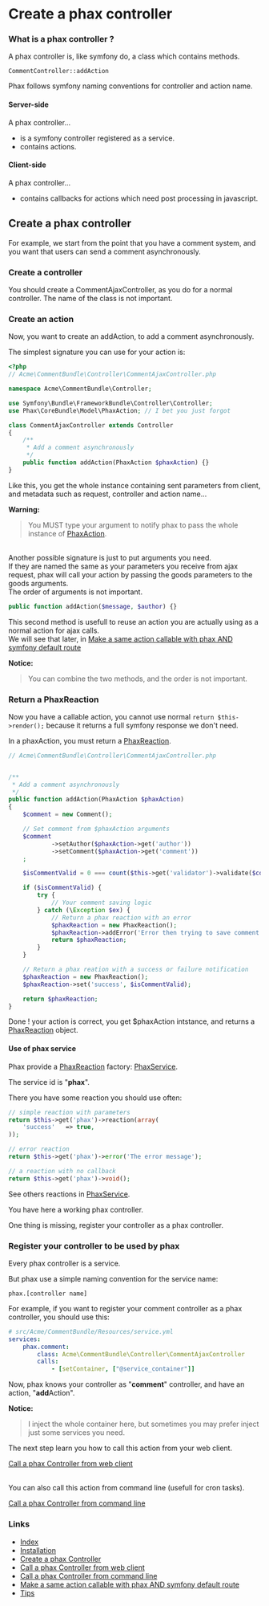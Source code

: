 Create a phax controller
========================

### What is a phax controller ?

A phax controller is, like symfony do, a class which contains methods.

    CommentController::addAction

Phax follows symfony naming conventions for controller and action name.


#### Server-side

A phax controller...

- is a symfony controller registered as a service.
- contains actions.


#### Client-side

A phax controller...

- contains callbacks for actions which need post processing in javascript.


## Create a phax controller

For example, we start from the point that you have a comment system,
and you want that users can send a comment asynchronously.

### Create a controller

You should create a CommentAjaxController, as you do for a normal controller.
The name of the class is not important.


### Create an action

Now, you want to create an addAction, to add a comment asynchronously.

The simplest signature you can use for your action is:

``` php
<?php
// Acme\CommentBundle\Controller\CommentAjaxController.php

namespace Acme\CommentBundle\Controller;

use Symfony\Bundle\FrameworkBundle\Controller\Controller;
use Phax\CoreBundle\Model\PhaxAction; // I bet you just forgot

class CommentAjaxController extends Controller
{
    /**
     * Add a comment asynchronously
     */
    public function addAction(PhaxAction $phaxAction) {}
}
```

Like this, you get the whole instance containing sent parameters from client,
and metadata such as request, controller and action name...

**Warning:**
> You MUST type your argument to notify phax to pass the whole instance of
> [PhaxAction](https://github.com/alcalyn/phax-bundle/blob/master/Phax/CoreBundle/Model/PhaxAction.php).

<br />
Another possible signature is just to put arguments you need.<br />
If they are named the same as your parameters you receive from ajax request,
phax will call your action by passing the goods parameters to the goods arguments.<br />
The order of arguments is not important.

``` php
public function addAction($message, $author) {}
```

This second method is usefull to reuse an action you are actually using as a normal action for ajax calls.<br />
We will see that later, in [Make a same action callable with phax AND symfony default route](4_hybridController.md)

**Notice:**
> You can combine the two methods, and the order is not important.


### Return a PhaxReaction

Now you have a callable action, you cannot use normal `return $this->render();`
because it returns a full symfony response we don't need.

In a phaxAction, you must return a
[PhaxReaction](https://github.com/alcalyn/phax-bundle/blob/master/Phax/CoreBundle/Model/PhaxReaction.php).

``` php
// Acme\CommentBundle\Controller\CommentAjaxController.php


/**
 * Add a comment asynchronously
 */
public function addAction(PhaxAction $phaxAction)
{
    $comment = new Comment();

    // Set comment from $phaxAction arguments
    $comment
            ->setAuthor($phaxAction->get('author'))
            ->setComment($phaxAction->get('comment'))
    ;

    $isCommentValid = 0 === count($this->get('validator')->validate($comment));

    if ($isCommentValid) {
        try {
            // Your comment saving logic
        } catch (\Exception $ex) {
            // Return a phax reaction with an error
            $phaxReaction = new PhaxReaction();
            $phaxReaction->addError('Error then trying to save comment in database');
            return $phaxReaction;
        }
    }

    // Return a phax reation with a success or failure notification
    $phaxReaction = new PhaxReaction();
    $phaxReaction->set('success', $isCommentValid);

    return $phaxReaction;
}
```

Done ! your action is correct, you get $phaxAction intstance,
and returns a [PhaxReaction](https://github.com/alcalyn/phax-bundle/blob/master/Phax/CoreBundle/Model/PhaxReaction.php) object.


#### Use of phax service

Phax provide a
[PhaxReaction](https://github.com/alcalyn/phax-bundle/blob/master/Phax/CoreBundle/Model/PhaxReaction.php)
factory:
[PhaxService](https://github.com/alcalyn/phax-bundle/blob/master/Phax/CoreBundle/Services/PhaxService.php).

The service id is "**phax**".

There you have some reaction you should use often:

``` php
// simple reaction with parameters
return $this->get('phax')->reaction(array(
    'success'   => true,
));
```

``` php
// error reaction
return $this->get('phax')->error('The error message');
```

``` php
// a reaction with no callback
return $this->get('phax')->void();
```

See others reactions in
[PhaxService](https://github.com/alcalyn/phax-bundle/blob/master/Phax/CoreBundle/Services/PhaxService.php).

You have here a working phax controller.

One thing is missing, register your controller as a phax controller.


### Register your controller to be used by phax

Every phax controller is a service.

But phax use a simple naming convention for the service name:

    phax.[controller name]

For example,
if you want to register your comment controller as a phax controller,
you should use this:

``` yml
# src/Acme/CommentBundle/Resources/service.yml
services:
    phax.comment:
        class: Acme\CommentBundle\Controller\CommentAjaxController
        calls:
            - [setContainer, ["@service_container"]]
```

Now, phax knows your controller as "**comment**" controller, and have an action, "**add**Action".

**Notice:**
> I inject the whole container here,
> but sometimes you may prefer inject just some services you need.


The next step learn you how to call this action from your web client.

[Call a phax Controller from web client](2_callControllerWeb.md)

<br />
You can also call this action from command line (usefull for cron tasks).

[Call a phax Controller from command line](3_callControllerCli.md)


### Links

- [Index](https://github.com/alcalyn/phax-bundle)
- [Installation](index.md)
- [Create a phax Controller](1_createPhaxController.md)
- [Call a phax Controller from web client](2_callControllerWeb.md)
- [Call a phax Controller from command line](3_callControllerCli.md)
- [Make a same action callable with phax AND symfony default route](4_hybridController.md)
- [Tips](5_tips.md)
